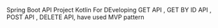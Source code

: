 Spring Boot API Project Kotlin For DEveloping GET API , GET BY ID API , POST API , DELETE API, have used MVP pattern 
